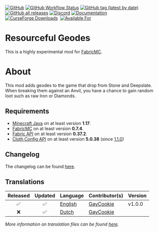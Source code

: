 ﻿[![GitHub](https://img.shields.io/github/license/gaycookie/ResourcefulGeodesFabric?style=for-the-badge&color=orange)](LICENSE)
 [![GitHub Workflow Status](https://img.shields.io/github/workflow/status/gaycookie/ResourcefulGeodesFabric/build?style=for-the-badge)](https://github.com/gaycookie/ResourcefulGeodesFabric/actions/workflows/build.yml)
 [![GitHub tag (latest by date)](https://img.shields.io/github/v/tag/gaycookie/ResourcefulGeodesFabric?label=Latest%20Release&style=for-the-badge)](https://github.com/gaycookie/ResourcefulGeodesFabric/releases/latest)
 [![GitHub all releases](https://img.shields.io/github/downloads/gaycookie/ResourcefulGeodesFabric/total?label=Total%20Downloads&style=for-the-badge)](https://github.com/gaycookie/ResourcefulGeodesFabric/releases/latest)
 [![Discord](https://img.shields.io/discord/817130660527079515?label=Discord&style=for-the-badge&logo=discord&logoColor=ffffff)](https://discord.gg/qUbJye86UN)
 [![Documentation](https://img.shields.io/badge/Documentation-GitHub-orange?style=for-the-badge)](https://github.com/gaycookie/ResourcefulGeodesFabric/wiki)
 [![CurseForge Downloads](http://cf.way2muchnoise.eu/full_520994_downloads.svg?badge_style=for_the_badge)](https://www.curseforge.com/minecraft/mc-mods/resourceful-geodes-fabric)
‎‎ [![Available For](http://cf.way2muchnoise.eu/versions/520994.svg?badge_style=for_the_badge)](https://www.curseforge.com/minecraft/mc-mods/resourceful-geodes-fabric)

# Resourceful Geodes
This is a highly experimental mod for [FabricMC].

# About
This mod adds geodes to the game that drop from Stone and Deepslate.
When breaking them against an Anvil, you have a chance to gain random loot such as raw Iron or Diamonds.

## Requirements
- [Minecraft Java] on at least version **1.17**.
- [FabricMC] on at least version **0.7.4**.
- [Fabric API] on at least version **0.37.2**.
- [Cloth Config API] on at least version **5.0.38** (since [1.1.0](https://github.com/gaycookie/ResourcefulGeodesFabric/releases/tag/1.1.0))

## Changelog
The changelog can be found [here](CHANGELOG.md).

## Translations
<!-- Copy Paste :: ❌ ✅ -->

| Released | Updated   | Language     | Contributor(s)       | Version |
| :------: | :-------: | ------------ | -------------------- | ------- |
|   ✅    |     ✅    | [English]    | [GayCookie]          | v1.0.0  |
|   ❌    |     ✅    | [Dutch]      | [GayCookie]          |         |

*More information on translation files can be found [here](https://fabricmc.net/wiki/tutorial:lang).*

<!-- Language files -->
[English]: src/main/resources/assets/geodes/lang/en_us.json
[Dutch]: src/main/resources/assets/geodes/lang/nl_nl.json

<!-- Contributors -->
[GayCookie]: https://github.com/gaycookie

<!-- Hyperlinks -->
[Minecraft Java]: https://www.minecraft.net/en-us/store/minecraft-java-edition
[FabricMC]: https://fabricmc.net/
[Fabric API]: https://www.curseforge.com/minecraft/mc-mods/fabric-api
[Cloth Config API]: https://www.curseforge.com/minecraft/mc-mods/cloth-config